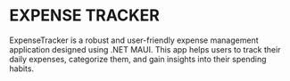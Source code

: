 # EXPENSE TRACKER

ExpenseTracker is a robust and user-friendly expense management application designed using .NET MAUI. This app helps users to track their daily expenses, categorize them, and gain insights into their spending habits. 
